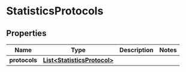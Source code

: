 
# StatisticsProtocols

## Properties
Name | Type | Description | Notes
------------ | ------------- | ------------- | -------------
**protocols** | [**List&lt;StatisticsProtocol&gt;**](StatisticsProtocol.md) |  | 



